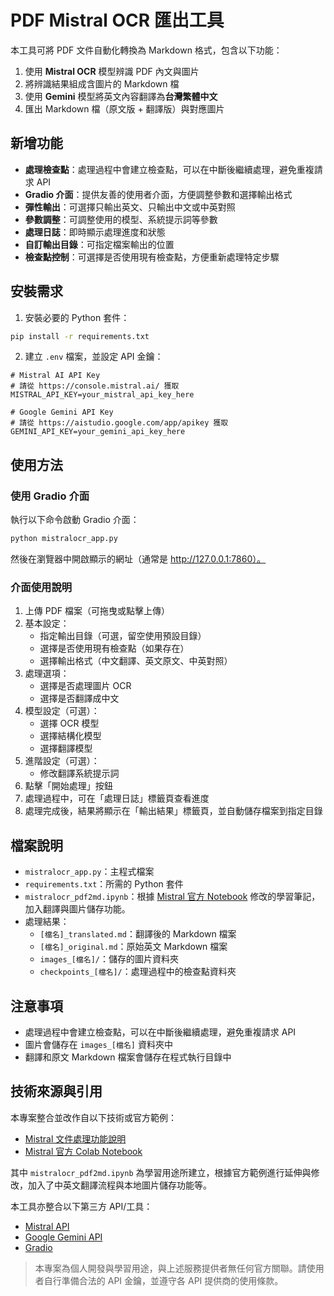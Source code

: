 # PDF Mistral OCR 匯出工具

本工具可將 PDF 文件自動化轉換為 Markdown 格式，包含以下功能：

1. 使用 **Mistral OCR** 模型辨識 PDF 內文與圖片
2. 將辨識結果組成含圖片的 Markdown 檔
3. 使用 **Gemini** 模型將英文內容翻譯為**台灣繁體中文**
4. 匯出 Markdown 檔（原文版 + 翻譯版）與對應圖片

## 新增功能

- **處理檢查點**：處理過程中會建立檢查點，可以在中斷後繼續處理，避免重複請求 API
- **Gradio 介面**：提供友善的使用者介面，方便調整參數和選擇輸出格式
- **彈性輸出**：可選擇只輸出英文、只輸出中文或中英對照
- **參數調整**：可調整使用的模型、系統提示詞等參數
- **處理日誌**：即時顯示處理進度和狀態
- **自訂輸出目錄**：可指定檔案輸出的位置
- **檢查點控制**：可選擇是否使用現有檢查點，方便重新處理特定步驟

## 安裝需求

1. 安裝必要的 Python 套件：

```bash
pip install -r requirements.txt
```

2. 建立 `.env` 檔案，並設定 API 金鑰：

```
# Mistral AI API Key
# 請從 https://console.mistral.ai/ 獲取
MISTRAL_API_KEY=your_mistral_api_key_here

# Google Gemini API Key
# 請從 https://aistudio.google.com/app/apikey 獲取
GEMINI_API_KEY=your_gemini_api_key_here
```

## 使用方法

### 使用 Gradio 介面

執行以下命令啟動 Gradio 介面：

```bash
python mistralocr_app.py
```

然後在瀏覽器中開啟顯示的網址（通常是 http://127.0.0.1:7860）。

### 介面使用說明

1. 上傳 PDF 檔案（可拖曳或點擊上傳）
2. 基本設定：
   - 指定輸出目錄（可選，留空使用預設目錄）
   - 選擇是否使用現有檢查點（如果存在）
   - 選擇輸出格式（中文翻譯、英文原文、中英對照）
3. 處理選項：
   - 選擇是否處理圖片 OCR
   - 選擇是否翻譯成中文
4. 模型設定（可選）：
   - 選擇 OCR 模型
   - 選擇結構化模型
   - 選擇翻譯模型
5. 進階設定（可選）：
   - 修改翻譯系統提示詞
6. 點擊「開始處理」按鈕
7. 處理過程中，可在「處理日誌」標籤頁查看進度
8. 處理完成後，結果將顯示在「輸出結果」標籤頁，並自動儲存檔案到指定目錄

## 檔案說明

- `mistralocr_app.py`：主程式檔案
- `requirements.txt`：所需的 Python 套件
- `mistralocr_pdf2md.ipynb`：根據 [Mistral 官方 Notebook](https://colab.research.google.com/github/mistralai/cookbook/blob/main/mistral/ocr/structured_ocr.ipynb) 修改的學習筆記，加入翻譯與圖片儲存功能。
- 處理結果：
  - `[檔名]_translated.md`：翻譯後的 Markdown 檔案
  - `[檔名]_original.md`：原始英文 Markdown 檔案
  - `images_[檔名]/`：儲存的圖片資料夾
  - `checkpoints_[檔名]/`：處理過程中的檢查點資料夾

## 注意事項

- 處理過程中會建立檢查點，可以在中斷後繼續處理，避免重複請求 API
- 圖片會儲存在 `images_[檔名]` 資料夾中
- 翻譯和原文 Markdown 檔案會儲存在程式執行目錄中

## 技術來源與引用

本專案整合並改作自以下技術或官方範例：

- [Mistral 文件處理功能說明](https://docs.mistral.ai/capabilities/document/)
- [Mistral 官方 Colab Notebook](https://colab.research.google.com/github/mistralai/cookbook/blob/main/mistral/ocr/structured_ocr.ipynb)

其中 `mistralocr_pdf2md.ipynb` 為學習用途所建立，根據官方範例進行延伸與修改，加入了中英文翻譯流程與本地圖片儲存功能等。

本工具亦整合以下第三方 API/工具：

- [Mistral API](https://mistral.ai/)
- [Google Gemini API](https://ai.google.dev/)
- [Gradio](https://www.gradio.app/)

> 本專案為個人開發與學習用途，與上述服務提供者無任何官方關聯。請使用者自行準備合法的 API 金鑰，並遵守各 API 提供商的使用條款。
